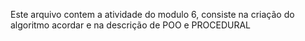 Este arquivo contem a atividade do modulo 6, consiste na criação do algoritmo acordar e na descrição de POO e PROCEDURAL